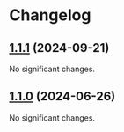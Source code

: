 # Changelog

<!-- changelogging: start -->

## [1.1.1](https://github.com/xor-cipher/xor-cipher-core/tree/v1.1.1) (2024-09-21)

No significant changes.

## [1.1.0](https://github.com/xor-cipher/xor-cipher-core/tree/v1.1.0) (2024-06-26)

No significant changes.
